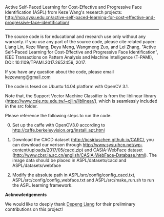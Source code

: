 Active Self-Paced Learning for Cost-Effective and Progressive Face Identification (ASPL) from Keze Wang's research projects: http://hcp.sysu.edu.cn/active-self-paced-learning-for-cost-effective-and-progressive-face-identification/

-----------------------------------------------------------------------------------------------------------------------------
The source code is for educational and research use only without any warranty.
if you use any part of the source code, please cite related paper:
Liang Lin, Keze Wang, Deyu Meng, Wangmeng Zuo, and Lei Zhang, "Active Self-Paced Learning for Cost-Effective and Progressive Face Identification", IEEE Transactions on Pattern Analysis and Machine Intelligence (T-PAMI), DOI: 10.1109/TPAMI.2017.2652459, 2017.

If you have any question about the code, please email kezewang@gmail.com

The code is tesed on Ubuntu 14.04 platform with OpenCV 3.1. 

Note that, the Support Vector Machine Classifier is from the liblinear library (https://www.csie.ntu.edu.tw/~cjlin/liblinear/), which is seamlessly included in the src folder.

Please reference the following steps to run the code.

0) Set up the caffe with OpenCV3.0 according to http://caffe.berkeleyvision.org/install_apt.html

1) Download the CACD dataset (http://bcsiriuschen.github.io/CARC/, you can download our verison through http://www.sysu-hcp.net/wp-content/uploads/2017/05/cacd.zip) and CASIA-WebFace dataset (http://www.cbsr.ia.ac.cn/english/CASIA-WebFace-Database.html). The image data should be placed in ASPL/datasets/cacd and ASPL/datasets/webface

2) Modify the absolute path in ASPL/src/config/config_cacd.txt, ASPL/src/config/config_webface.txt and ASPL/src/make_run.sh to run the ASPL learning framework.


<p><strong>Acknowledgements</strong></p>
We would like to deeply thank <a href="https://githuber.cn/people/2424744">Depeng Liang</a> for their preliminary contributions on this project!
